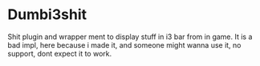 # Dumbi3shit

Shit plugin and wrapper ment to display stuff in i3 bar from in game. It is a bad impl, here because i made it, and someone might wanna use it, no support, dont expect it to work.

